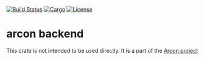 [![Build Status](https://dev.azure.com/arcon-cda/arcon/_apis/build/status/cda-group.arcon?branchName=master)](https://dev.azure.com/arcon-cda/arcon/_build/latest?definitionId=1&branchName=master)
[![Cargo](https://img.shields.io/badge/crates.io-v0.1.0-orange)](https://crates.io/crates/arcon_backend)
[![License](https://img.shields.io/badge/License-BSD%203--Clause-blue)](https://github.com/cda-group/arcon)

# arcon backend

This crate is not intended to be used directly. It is a part of the [Arcon project](https://github.com/cda-group/arcon)
